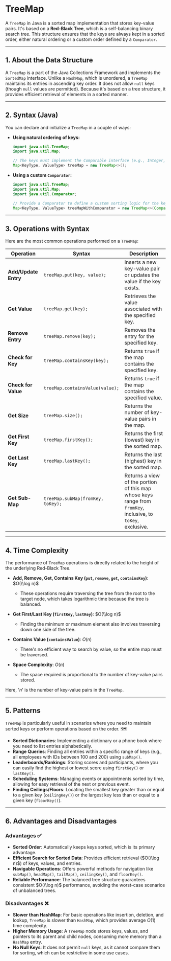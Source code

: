 # TreeMap

A `TreeMap` in Java is a sorted map implementation that stores key-value pairs. It's based on a **Red-Black Tree**, which is a self-balancing binary search tree. This structure ensures that the keys are always kept in a sorted order, either natural ordering or a custom order defined by a `Comparator`.

-----

## 1\. About the Data Structure

A `TreeMap` is a part of the Java Collections Framework and implements the `SortedMap` interface. Unlike a `HashMap`, which is unordered, a `TreeMap` maintains its entries in ascending key order. It does not allow `null` keys (though `null` values are permitted). Because it's based on a tree structure, it provides efficient retrieval of elements in a sorted manner.

-----

## 2\. Syntax (Java)

You can declare and initialize a `TreeMap` in a couple of ways:

  * **Using natural ordering of keys:**

    ```java
    import java.util.TreeMap;
    import java.util.Map;

    // The keys must implement the Comparable interface (e.g., Integer, String).
    Map<KeyType, ValueType> treeMap = new TreeMap<>();
    ```

  * **Using a custom `Comparator`:**

    ```java
    import java.util.TreeMap;
    import java.util.Map;
    import java.util.Comparator;

    // Provide a Comparator to define a custom sorting logic for the keys.
    Map<KeyType, ValueType> treeMapWithComparator = new TreeMap<>(Comparator.reverseOrder());
    ```

-----

## 3\. Operations with Syntax

Here are the most common operations performed on a `TreeMap`:

| Operation           | Syntax                                          | Description                                                 |
| ------------------- | ----------------------------------------------- | ----------------------------------------------------------- |
| **Add/Update Entry** | `treeMap.put(key, value);`                      | Inserts a new key-value pair or updates the value if the key exists. |
| **Get Value** | `treeMap.get(key);`                             | Retrieves the value associated with the specified key.      |
| **Remove Entry** | `treeMap.remove(key);`                          | Removes the entry for the specified key.                    |
| **Check for Key** | `treeMap.containsKey(key);`                     | Returns `true` if the map contains the specified key.       |
| **Check for Value** | `treeMap.containsValue(value);`                | Returns `true` if the map contains the specified value.     |
| **Get Size** | `treeMap.size();`                               | Returns the number of key-value pairs in the map.           |
| **Get First Key** | `treeMap.firstKey();`                           | Returns the first (lowest) key in the sorted map.           |
| **Get Last Key** | `treeMap.lastKey();`                            | Returns the last (highest) key in the sorted map.           |
| **Get Sub-Map** | `treeMap.subMap(fromKey, toKey);`                | Returns a view of the portion of this map whose keys range from `fromKey`, inclusive, to `toKey`, exclusive. |

-----

## 4\. Time Complexity

The performance of `TreeMap` operations is directly related to the height of the underlying Red-Black Tree.

  * **Add, Remove, Get, Contains Key (`put`, `remove`, `get`, `containsKey`)**: $O(\\log n)$

      * These operations require traversing the tree from the root to the target node, which takes logarithmic time because the tree is balanced.

  * **Get First/Last Key (`firstKey`, `lastKey`)**: $O(\\log n)$

      * Finding the minimum or maximum element also involves traversing down one side of the tree.

  * **Contains Value (`containsValue`)**: $O(n)$

      * There's no efficient way to search by value, so the entire map must be traversed.

  * **Space Complexity**: $O(n)$

      * The space required is proportional to the number of key-value pairs stored.

Here, '$n$' is the number of key-value pairs in the `TreeMap`.

-----

## 5\. Patterns

`TreeMap` is particularly useful in scenarios where you need to maintain sorted keys or perform operations based on the order. 🗺️

  * **Sorted Dictionaries**: Implementing a dictionary or a phone book where you need to list entries alphabetically.
  * **Range Queries**: Finding all entries within a specific range of keys (e.g., all employees with IDs between 100 and 200) using `subMap()`.
  * **Leaderboards/Rankings**: Storing scores and participants, where you can easily find the highest or lowest score using `firstKey()` or `lastKey()`.
  * **Scheduling Systems**: Managing events or appointments sorted by time, allowing for easy retrieval of the next or previous event.
  * **Finding Ceilings/Floors**: Locating the smallest key greater than or equal to a given key (`ceilingKey()`) or the largest key less than or equal to a given key (`floorKey()`).

-----

## 6\. Advantages and Disadvantages

### Advantages ✅

  * **Sorted Order**: Automatically keeps keys sorted, which is its primary advantage.
  * **Efficient Search for Sorted Data**: Provides efficient retrieval ($O(\\log n)$) of keys, values, and entries.
  * **Navigable Operations**: Offers powerful methods for navigation like `subMap()`, `headMap()`, `tailMap()`, `ceilingKey()`, and `floorKey()`.
  * **Reliable Performance**: The balanced tree structure guarantees consistent $O(\\log n)$ performance, avoiding the worst-case scenarios of unbalanced trees.

### Disadvantages ❌

  * **Slower than HashMap**: For basic operations like insertion, deletion, and lookup, `TreeMap` is slower than `HashMap`, which provides average $O(1)$ time complexity.
  * **Higher Memory Usage**: A `TreeMap` node stores keys, values, and pointers to its parent and child nodes, consuming more memory than a `HashMap` entry.
  * **No Null Keys**: It does not permit `null` keys, as it cannot compare them for sorting, which can be restrictive in some use cases.